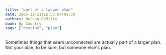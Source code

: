 ```yaml
---
title: "part of a larger plan"
date: 2005-12-21T16:55:07+05:30
authors: Nelson DeMille
book: Up Country
tags: ["destiny", "plan"]
---
```

Sometimes things that seem unconnected are actually part of a larger plan. Not your plan, to be sure, but someone else's plan.
